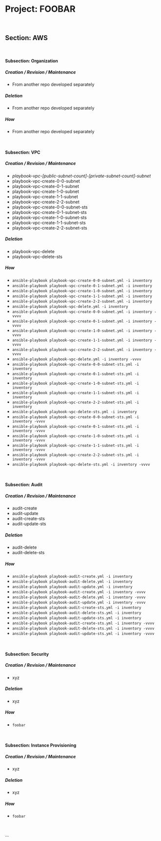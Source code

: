 # Project: FOOBAR

<br />

## Section: AWS

<br />

#### Subsection: Organization

##### Creation / Revision / Maintenance
* From another repo developed separately
##### Deletion
* From another repo developed separately
##### How
* From another repo developed separately

<br />

#### Subsection: VPC

##### Creation / Revision / Maintenance
* *playbook-vpc-[public-subnet-count]-[private-subnet-count]-subnet*
* playbook-vpc-create-0-0-subnet
* playbook-vpc-create-0-1-subnet
* playbook-vpc-create-1-0-subnet
* playbook-vpc-create-1-1-subnet
* playbook-vpc-create-2-2-subnet
* playbook-vpc-create-0-0-subnet-sts
* playbook-vpc-create-0-1-subnet-sts
* playbook-vpc-create-1-0-subnet-sts
* playbook-vpc-create-1-1-subnet-sts
* playbook-vpc-create-2-2-subnet-sts
##### Deletion
* playbook-vpc-delete
* playbook-vpc-delete-sts
##### How
* ```ansible-playbook playbook-vpc-create-0-0-subnet.yml -i inventory```
* ```ansible-playbook playbook-vpc-create-0-1-subnet.yml -i inventory```
* ```ansible-playbook playbook-vpc-create-1-0-subnet.yml -i inventory```
* ```ansible-playbook playbook-vpc-create-1-1-subnet.yml -i inventory```
* ```ansible-playbook playbook-vpc-create-2-2-subnet.yml -i inventory```
* ```ansible-playbook playbook-vpc-delete.yml -i inventory```
* ```ansible-playbook playbook-vpc-create-0-0-subnet.yml -i inventory -vvvv```
* ```ansible-playbook playbook-vpc-create-0-1-subnet.yml -i inventory -vvvv```
* ```ansible-playbook playbook-vpc-create-1-0-subnet.yml -i inventory -vvvv```
* ```ansible-playbook playbook-vpc-create-1-1-subnet.yml -i inventory -vvvv```
* ```ansible-playbook playbook-vpc-create-2-2-subnet.yml -i inventory -vvvv```
* ```ansible-playbook playbook-vpc-delete.yml -i inventory -vvvv```
* ```ansible-playbook playbook-vpc-create-0-0-subnet-sts.yml -i inventory```
* ```ansible-playbook playbook-vpc-create-0-1-subnet-sts.yml -i inventory```
* ```ansible-playbook playbook-vpc-create-1-0-subnet-sts.yml -i inventory```
* ```ansible-playbook playbook-vpc-create-1-1-subnet-sts.yml -i inventory```
* ```ansible-playbook playbook-vpc-create-2-2-subnet-sts.yml -i inventory```
* ```ansible-playbook playbook-vpc-delete-sts.yml -i inventory```
* ```ansible-playbook playbook-vpc-create-0-0-subnet-sts.yml -i inventory -vvvv```
* ```ansible-playbook playbook-vpc-create-0-1-subnet-sts.yml -i inventory -vvvv```
* ```ansible-playbook playbook-vpc-create-1-0-subnet-sts.yml -i inventory -vvvv```
* ```ansible-playbook playbook-vpc-create-1-1-subnet-sts.yml -i inventory -vvvv```
* ```ansible-playbook playbook-vpc-create-2-2-subnet-sts.yml -i inventory -vvvv```
* ```ansible-playbook playbook-vpc-delete-sts.yml -i inventory -vvvv```

<br />

#### Subsection: Audit

##### Creation / Revision / Maintenance
* audit-create
* audit-update
* audit-create-sts
* audit-update-sts
##### Deletion
* audit-delete
* audit-delete-sts
##### How
* ```ansible-playbook playbook-audit-create.yml -i inventory```
* ```ansible-playbook playbook-audit-delete.yml -i inventory```
* ```ansible-playbook playbook-audit-update.yml -i inventory```
* ```ansible-playbook playbook-audit-create.yml -i inventory -vvvv```
* ```ansible-playbook playbook-audit-delete.yml -i inventory -vvvv```
* ```ansible-playbook playbook-audit-update.yml -i inventory -vvvv```
* ```ansible-playbook playbook-audit-create-sts.yml -i inventory```
* ```ansible-playbook playbook-audit-delete-sts.yml -i inventory```
* ```ansible-playbook playbook-audit-update-sts.yml -i inventory```
* ```ansible-playbook playbook-audit-create-sts.yml -i inventory -vvvv```
* ```ansible-playbook playbook-audit-delete-sts.yml -i inventory -vvvv```
* ```ansible-playbook playbook-audit-update-sts.yml -i inventory -vvvv```

<br />

#### Subsection: Security

##### Creation / Revision / Maintenance
* xyz
##### Deletion
* xyz
##### How
* ```foobar```

<br />

#### Subsection: Instance Provisioning

##### Creation / Revision / Maintenance
* xyz
##### Deletion
* xyz
##### How
* ```foobar```

<br />


...
